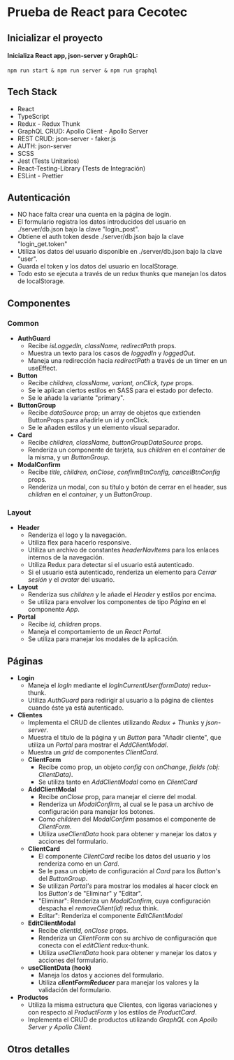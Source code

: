 
# Prueba de React para Cecotec

## Inicializar el proyecto
#### Inicializa React app, json-server y GraphQL:
`npm run start & npm run server & npm run graphql`

## Tech Stack
* React
* TypeScript
* Redux - Redux Thunk
* GraphQL CRUD: Apollo Client - Apollo Server
* REST CRUD: json-server - faker.js
* AUTH: json-server
* SCSS
* Jest (Tests Unitarios)
* React-Testing-Library (Tests de Integración)
* ESLint - Prettier

## **Autenticación**
* NO hace falta crear una cuenta en la página de login.
* El formulario registra los datos introducidos del usuario en ./server/db.json bajo la clave "login_post".
* Obtiene el auth token desde ./server/db.json bajo la clave "login_get.token"
* Utiliza los datos del usuario disponible en ./server/db.json bajo la clave "user".
* Guarda el token y los datos del usuario en localStorage.
* Todo esto se ejecuta a través de un redux thunks que manejan los datos de localStorage.

## Componentes
### Common
* **AuthGuard**
	* Recibe _isLoggedIn, className, redirectPath_ props.
	* Muestra un texto para los casos de _loggedIn_ y _loggedOut_.
	* Maneja una redirección hacia _redirectPath_ a través de un timer en un useEffect.
* **Button**
	* Recibe _children, className, variant, onClick, type_ props.
	* Se le aplican ciertos estilos en SASS para el estado por defecto.
	* Se le añade la variante "primary".
* **ButtonGroup**
	* Recibe _dataSource_ prop; un array de objetos que extienden ButtonProps para añadirle un id y onClick.
	* Se le añaden estilos y un elemento visual separador.
* **Card**
	* Recibe _children, className, buttonGroupDataSource_ props.
	* Renderiza un componente de tarjeta, sus _children_ en el _container_ de la misma, y un _ButtonGroup_.
* **ModalConfirm**
	* Recibe _title, children, onClose, confirmBtnConfig, cancelBtnConfig_ props.
	* Renderiza un modal, con su título y botón de cerrar en el header, sus _children_ en el _container_, y un _ButtonGroup_.

### Layout
* **Header**
	* Renderiza el logo y la navegación.
	* Utiliza flex para hacerlo responsive.
	* Utiliza un archivo de constantes _headerNavItems_ para los enlaces internos de la navegación.
	* Utiliza Redux para detectar si el usuario está autenticado.
	* Si el usuario está autenticado, renderiza un elemento para _Cerrar sesión_ y el _avatar_ del usuario.
* **Layout**
	* Renderiza sus _children_ y le añade el _Header_ y estilos por encima.
	* Se utiliza para envolver los componentes de tipo _Página_ en el componente _App_.
* **Portal**
	* Recibe _id, children_ props.
	* Maneja el comportamiento de un _React Portal_.
	* Se utiliza para manejar los modales de la aplicación.

## Páginas
* **Login**
	* Maneja el _logIn_ mediante el _logInCurrentUser(formData)_ redux-thunk.
	* Utiliza _AuthGuard_ para redirigir al usuario a la página de clientes cuando éste ya está autenticado.
* **Clientes**
	* Implementa el CRUD de clientes utilizando _Redux + Thunks_ y _json-server_.
	* Muestra el título de la página y un _Button_ para "Añadir cliente", que utiliza un _Portal_ para mostrar el _AddClientModal_.
	* Muestra un _grid_ de componentes _ClientCard_.
	* **ClientForm**
		* Recibe como prop, un objeto _config_ con _onChange, fields (obj: ClientData)_.
		* Se utiliza tanto en _AddClientModal_ como en _ClientCard_
	* **AddClientModal**
		* Recibe _onClose_ prop, para manejar el cierre del modal.
		* Renderiza un _ModalConfirm_, al cual se le pasa un archivo de configuración para manejar los botones.
		* Como _children_ del _ModalConfirm_ pasamos el componente de _ClientForm_.
		* Utiliza _useClientData_ hook para obtener y manejar los datos y acciones del formulario.
	* **ClientCard**
		* El componente _ClientCard_ recibe los datos del usuario y los renderiza como en un _Card_.
		* Se le pasa un objeto de configuración al _Card_ para los _Button_'s del _ButtonGroup_.
		* Se utilizan _Portal's_ para mostrar los modales al hacer clock en los _Button's_ de "Eliminar" y "Editar".
		* "Eliminar": Renderiza un _ModalConfirm_, cuya configuración despacha el _removeClient(id)_ redux think.
		* Editar": Renderiza el componente _EditClientModal_
	* **EditClientModal**
		* Recibe _clientId, onClose_ props.
		* Renderiza un _ClientForm_ con su archivo de configuración que conecta con el _editClient_ redux-thunk.
		* Utiliza _useClientData_ hook para obtener y manejar los datos y acciones del formulario.
	* **useClientData (hook)**
		* Maneja los datos y acciones del formulario.
		* Utiliza _**clientFormReducer**_ para manejar los valores y la validación del formulario.
* **Productos**
	* Utiliza la misma estructura que Clientes, con ligeras variaciones y con respecto al _ProductForm_ y los estilos de _ProductCard_.
	* Implementa el CRUD de productos utilizando _GraphQL_ con _Apollo Server y Apollo Client_.

## Otros detalles
